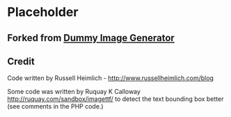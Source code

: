 # Placeholder

## Forked from [Dummy Image Generator](https://github.com/kingkool68/dummyimage)

## Credit

Code written by Russell Heimlich - http://www.russellheimlich.com/blog

Some code was written by Ruquay K Calloway http://ruquay.com/sandbox/imagettf/ to detect the text bounding box better (see comments in the PHP code.)
